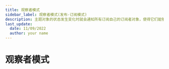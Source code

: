 ```yaml
---
title: 观察者模式
sidebar_label: 观察者模式(发布-订阅模式)
description: 主题对象的状态发生变化时就会通知所有订阅自己的订阅者对象，使得它们能够自动更新自己
last_update:
  date: 11/09/2022
  author: your name
---
```


# 观察者模式
